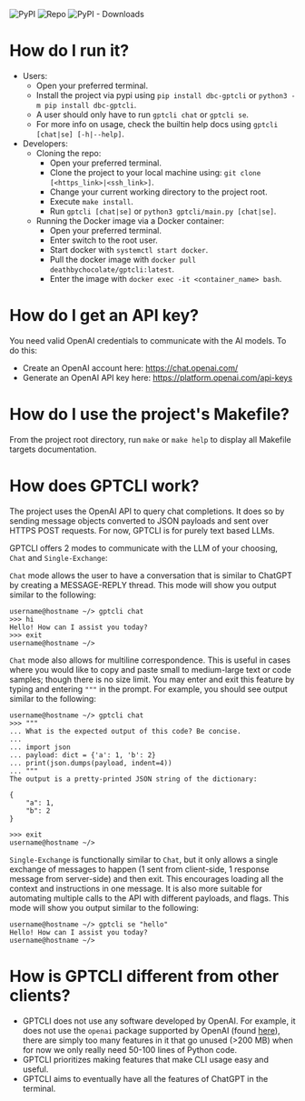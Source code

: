 ![PyPI](https://img.shields.io/pypi/v/dbc-gptcli?label=pypi%20version)
![Repo](https://img.shields.io/github/v/tag/deathbychocolate/gptcli?label=repo%20version)
![PyPI - Downloads](https://img.shields.io/pypi/dm/dbc-gptcli)

# How do I run it?
- Users:
    - Open your preferred terminal.
    - Install the project via pypi using `pip install dbc-gptcli` or `python3 -m pip install dbc-gptcli`.
    - A user should only have to run `gptcli chat` or `gptcli se`.
    - For more info on usage, check the builtin help docs using `gptcli [chat|se] [-h|--help]`.
- Developers:
    - Cloning the repo:
        - Open your preferred terminal.
        - Clone the project to your local machine using: `git clone [<https_link>|<ssh_link>]`.
        - Change your current working directory to the project root.
        - Execute `make install`.
        - Run `gptcli [chat|se]` or `python3 gptcli/main.py [chat|se]`.
    - Running the Docker image via a Docker container:
        - Open your preferred terminal.
        - Enter switch to the root user.
        - Start docker with `systemctl start docker`.
        - Pull the docker image with `docker pull deathbychocolate/gptcli:latest`.
        - Enter the image with `docker exec -it <container_name> bash`.

# How do I get an API key?
You need valid OpenAI credentials to communicate with the AI models. To do this:
- Create an OpenAI account here: https://chat.openai.com/
- Generate an OpenAI API key here: https://platform.openai.com/api-keys

# How do I use the project's Makefile?
From the project root directory, run `make` or `make help` to display all Makefile targets documentation.

# How does GPTCLI work?
The project uses the OpenAI API to query chat completions. It does so by sending message objects converted to JSON payloads and sent over HTTPS POST requests. For now, GPTCLI is for purely text based LLMs.

GPTCLI offers 2 modes to communicate with the LLM of your choosing, `Chat` and `Single-Exchange`:

`Chat` mode allows the user to have a conversation that is similar to ChatGPT by creating a MESSAGE-REPLY thread. This mode will show you output similar to the following:
```text
username@hostname ~/> gptcli chat
>>> hi
Hello! How can I assist you today?
>>> exit
username@hostname ~/>
```

`Chat` mode also allows for multiline correspondence. This is useful in cases where you would like to copy and paste small to medium-large text or code samples; though there is no size limit. You may enter and exit this feature by typing and entering `"""` in the prompt. For example, you should see output similar to the following:
```text
username@hostname ~/> gptcli chat
>>> """
... What is the expected output of this code? Be concise.
...
... import json
... payload: dict = {'a': 1, 'b': 2}
... print(json.dumps(payload, indent=4))
... """
The output is a pretty-printed JSON string of the dictionary:

{
    "a": 1,
    "b": 2
}

>>> exit
username@hostname ~/>
```

`Single-Exchange` is functionally similar to `Chat`, but it only allows a single exchange of messages to happen (1 sent from client-side, 1 response message from server-side) and then exit. This encourages loading all the context and instructions in one message. It is also more suitable for automating multiple calls to the API with different payloads, and flags. This mode will show you output similar to the following:
```text
username@hostname ~/> gptcli se "hello"
Hello! How can I assist you today?
username@hostname ~/>
```

# How is GPTCLI different from other clients?
- GPTCLI does not use any software developed by OpenAI. For example, it does not use the `openai` package supported by OpenAI (found [here](https://github.com/openai/openai-python?tab=readme-ov-file)), there are simply too many features in it that go unused (>200 MB) when for now we only really need 50-100 lines of Python code.
- GPTCLI prioritizes making features that make CLI usage easy and useful.
- GPTCLI aims to eventually have all the features of ChatGPT in the terminal.

